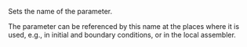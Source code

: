Sets the name of the parameter.

The parameter can be referenced by this name at the places where it is used,
e.g., in initial and boundary conditions, or in the local assembler.
